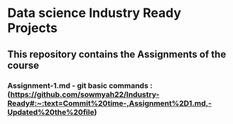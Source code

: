 # Data science Industry Ready Projects
## This repository contains the Assignments of the course

### Assignment-1.md - git basic commands : (https://github.com/sowmyah22/Industry-Ready#:~:text=Commit%20time-,Assignment%2D1.md,-Updated%20the%20file)
